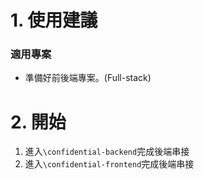 # 1. 使用建議

### 適用專案  
- 準備好前後端專案。(Full-stack)
# 2. 開始

1. 進入`\confidential-backend`完成後端串接
2. 進入`\confidential-frontend`完成後端串接